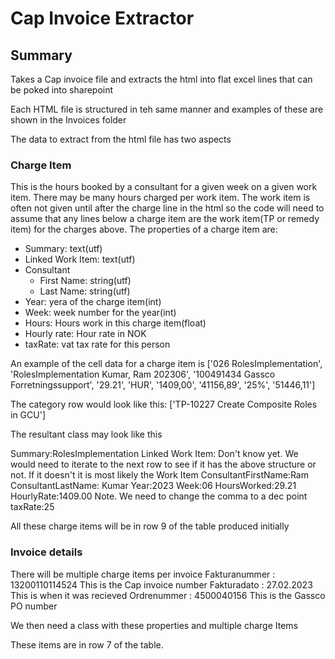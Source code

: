 # Cap Invoice Extractor

## Summary
Takes a Cap invoice file and extracts the html into flat excel lines that can be poked into sharepoint
 
Each HTML file is structured in teh same manner and examples of these are shown in the Invoices folder

The data to extract from the html file has two aspects

### Charge Item
This is the hours booked by a consultant for a given week on a given work item. There may be many hours charged per work item. The work item is often not given until after the charge line in the html so the code will need to assume that any lines below a charge item are the work item(TP or remedy item) for the charges above. The properties of a charge item are:

- Summary: text(utf)
- Linked Work Item: text(utf)
- Consultant
  - First Name: string(utf)
  - Last Name: string(utf)
- Year: yera of the charge item(int)
- Week: week number for the year(int)
- Hours: Hours work in this charge item(float)
- Hourly rate: Hour rate in NOK
- taxRate: vat tax rate for this person

An example of the cell data for a charge item is
['026 RolesImplementation', 'RolesImplementation     Kumar, Ram 202306', '100491434 Gassco Forretningssupport', '29.21', 'HUR', '1409,00', '41156,89', '25%', '51446,11']

The category row would look like this:
['TP-10227 Create Composite Roles in GCU']

The resultant class may look like this

Summary:RolesImplementation
Linked Work Item: Don't know yet. We would need to iterate to the next row to see if it has the above structure or not. If it doesn't it is most likely the Work Item
ConsultantFirstName:Ram
ConsultantLastName: Kumar
Year:2023
Week:06
HoursWorked:29.21
HourlyRate:1409.00  Note. We need to change the comma to a dec point
taxRate:25

All these charge items will be in row 9 of the table produced initially

### Invoice details
There will be multiple charge items per invoice
Fakturanummer	:	13200110114524  This is the Cap invoice number
Fakturadato	:	27.02.2023          This is when it was recieved
Ordrenummer	:	4500040156          This is the Gassco PO number

We then need a class with these properties and multiple charge Items

These items are in row 7 of the table.
